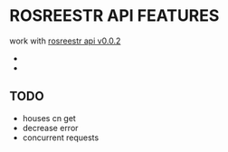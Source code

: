 # ROSREESTR API FEATURES

  work with [rosreestr api v0.0.2][1]
  
  * 
  *
  
 [1]: https://rosreestr.ru/wps/PA_FCCLPGUMWPSPtalApp/ru.fccland.pgu.infoblock?param_infoblock_file_path=doc/doc_rest_online_2.doc&param_infoblock_name=cc_ib_open_data&ru.fccland.ibmportal.spring.portlet.dispatcher.DispatcherServiceServlet.directRequest=x&ru.fccland.ibmportal.spring.portlet.handler.BeanNameParameterHandlerMapping-PATH=/FileDownloaderController

## TODO

  * houses cn get
  * decrease error 
  * concurrent requests
